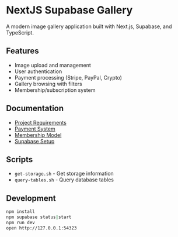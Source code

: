# NextJS Supabase Gallery

A modern image gallery application built with Next.js, Supabase, and TypeScript.

## Features
- Image upload and management
- User authentication
- Payment processing (Stripe, PayPal, Crypto)
- Gallery browsing with filters
- Membership/subscription system

## Documentation
- [Project Requirements](docs/PRD.md)
- [Payment System](docs/payment.md)
- [Membership Model](docs/membership-model.md)
- [Supabase Setup](docs/supabase.md)

## Scripts
- `get-storage.sh` - Get storage information
- `query-tables.sh` - Query database tables

## Development
```bash
npm install
npm supabase status|start
npm run dev
open http://127.0.0.1:54323
```

